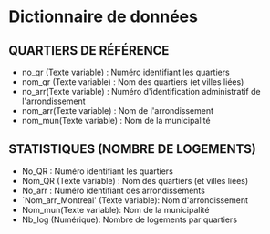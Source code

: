 # Dictionnaire de données

## QUARTIERS DE RÉFÉRENCE

- no_qr (Texte variable) : Numéro identifiant les quartiers
- nom_qr (Texte variable) : Nom des quartiers (et villes liées)
- no_arr(Texte variable) : Numéro d'identification administratif de l'arrondissement
- nom_arr(Texte variable) : Nom de l'arrondissement
- nom_mun(Texte variable) : Nom de la municipalité

## STATISTIQUES (NOMBRE DE LOGEMENTS)

- No_QR : Numéro identifiant les quartiers
- Nom_QR (Texte variable) : Nom des quartiers (et villes liées)
- No_arr : Numéro identifiant des arrondissements
- `Nom_arr_Montreal' (Texte variable): Nom d'arrondissement
- Nom_mun(Texte variable): Nom de la municipalité
- Nb_log (Numérique): Nombre de logements par quartiers
